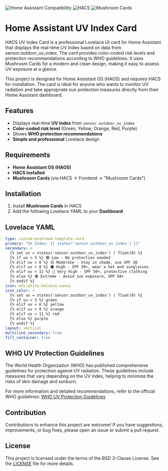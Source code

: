 ![Home Assistant Compatibility](https://img.shields.io/badge/Home%20Assistant-Compatible-brightgreen)
![HACS](https://img.shields.io/badge/HACS-Required-blue)
![Mushroom Cards](https://img.shields.io/badge/Mushroom_Cards-Required-blue)

# Home Assistant UV Index Card

HAOS UV Index Card is a professional Lovelace UI card for Home Assistant that displays the real-time UV Index based on data from sensor.outdoor_uv_index. The card provides color-coded risk levels and protection recommendations according to WHO guidelines. It uses Mushroom Cards for a modern and clean design, making it easy to assess UV exposure at a glance.

This project is designed for Home Assistant OS (HAOS) and requires HACS for installation. The card is ideal for anyone who wants to monitor UV radiation and take appropriate sun protection measures directly from their Home Assistant dashboard.

## Features

- Displays real-time **UV Index** from `sensor.outdoor_uv_index`  
- **Color-coded risk level** (Green, Yellow, Orange, Red, Purple)  
- Shows **WHO protection recommendations** 
- **Simple and professional** Lovelace design  

## Requirements

- **Home Assistant OS (HAOS)**  
- **HACS installed**  
- **Mushroom Cards** (via HACS → Frontend → "Mushroom Cards")  

## Installation

1. Install **Mushroom Cards** in HACS  
2. Add the following Lovelace YAML to your **Dashboard**  

## Lovelace YAML

```yaml
type: custom:mushroom-template-card
primary: "UV Index: {{ states('sensor.outdoor_uv_index') }}"
secondary: >
  {% set uv = states('sensor.outdoor_uv_index') | float(0) %}
  {% if uv < 3 %} 🟢 Low - No protection needed
  {% elif uv < 6 %} 🟡 Moderate - Stay in shade, use SPF 30
  {% elif uv < 8 %} 🟠 High - SPF 30+, wear a hat and sunglasses
  {% elif uv < 11 %} 🔴 Very High - SPF 50+, protective clothing
  {% else %} 🟣 Extreme - Avoid sun exposure, SPF 50+
  {% endif %}
icon: mdi:white-balance-sunny
icon_color: >
  {% set uv = states('sensor.outdoor_uv_index') | float(0) %}
  {% if uv < 3 %} green
  {% elif uv < 6 %} yellow
  {% elif uv < 8 %} orange
  {% elif uv < 11 %} red
  {% else %} purple
  {% endif %}
layout: vertical
multiline_secondary: true
fill_container: true
```
## WHO UV Protection Guidelines

The World Health Organization (WHO) has published comprehensive guidelines for protection against UV radiation. These guidelines include measures that vary depending on the UV index, helping to minimize the risks of skin damage and sunburn.

For more information and detailed recommendations, refer to the official WHO guidelines:
[WHO UV Protection Guidelines](https://www.who.int/news-room/questions-and-answers/item/radiation-the-ultraviolet-(uv)-index)

## Contribution

Contributions to enhance this project are welcome! If you have suggestions, improvements, or bug fixes, please open an issue or submit a pull request.

## License

This project is licensed under the terms of the BSD 3-Clause License. See the [LICENSE](LICENSE) file for more details.
